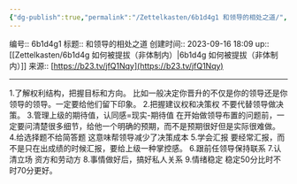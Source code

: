 ```yaml
---
{"dg-publish":true,"permalink":"/Zettelkasten/6b1d4g1 和领导的相处之道/","dgPassFrontmatter":true}
---
```


编号:: 6b1d4g1
标题:: 和领导的相处之道
创建时间:: 2023-09-16 18:09
up:: [[Zettelkasten/6b1d4g 如何被提拔（非体制内）\|6b1d4g 如何被提拔（非体制内）]]
来源:: [https://b23.tv/jfQ1Nqy](https://b23.tv/jfQ1Nqy)

---
1.了解权利结构，把握目标和方向。
比如一般决定你晋升的不仅是你的领导还是你领导的领导。一定要给他们留下印象。
2.把握建议权和决策权 
不要代替领导做决策。
3.管理上级的期待值，认同感=现实-期待值 
在开始做领导布置的问题前，一定要问清楚很多细节，给他一个明确的预期，而不是预期很好但是实际很难做。
4.给选择题不给简答题 
这意味帮领导减少了决策成本
5.学会汇报 
要经常汇报，而不是只在出成绩的时候汇报，要给上级一种掌控感。
6.跟前任领导保持联系 
7.认清立场 
资方和劳动方
8.事情做好后，搞好私人关系
9.情绪稳定
稳定50分比时不时70分更好。
